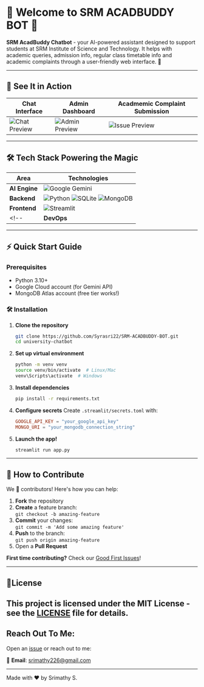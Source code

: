 # 👋 Welcome to SRM ACADBUDDY BOT  🤖 


**SRM AcadBuddy Chatbot** - your AI-powered assistant designed to support students at SRM Institute of Science and Technology. It helps with academic queries, admission info, regular class timetable info and academic complaints through a user-friendly web interface. 🌟

---

## 📸 See It in Action

| **Chat Interface** | **Admin Dashboard** | **Acadmemic Complaint Submission** | 
|--------------------|----------------------|----------------------------------------|
| ![Chat Preview](https://github.com/user-attachments/assets/3de7c483-69c3-4276-94c4-bab14d1ecc37) | ![Admin Preview](https://github.com/user-attachments/assets/40383ce6-5808-463a-905c-d8425675a0e6) | ![Issue Preview](https://github.com/user-attachments/assets/173db45e-39a5-4aa7-ba00-30da6f8c0526) |

---

## 🛠️ Tech Stack Powering the Magic

| **Area**       | **Technologies**                                                                 |
|-----------------|----------------------------------------------------------------------------------|
| **AI Engine**   | ![Google Gemini](https://img.shields.io/badge/Google_Gemini_Pro-4285F4?style=flat&logo=google&logoColor=white) |
| **Backend**     | ![Python](https://img.shields.io/badge/Python-3.10%2B-3776AB?logo=python&logoColor=white) ![SQLite](https://img.shields.io/badge/SQLite-07405E?logo=sqlite&logoColor=white) ![MongoDB](https://img.shields.io/badge/MongoDB-47A248?logo=mongodb&logoColor=white) |
| **Frontend**    | ![Streamlit](https://img.shields.io/badge/Streamlit-FF4B4B?logo=streamlit&logoColor=white) |
<!-- | **DevOps**      | ![Docker](https://img.shields.io/badge/Docker-2496ED?logo=docker&logoColor=white) ![GitHub Actions](https://img.shields.io/badge/GitHub_Actions-2088FF?logo=github-actions&logoColor=white) | -->
---
## ⚡ Quick Start Guide

### Prerequisites
- Python 3.10+
- Google Cloud account (for Gemini API)
- MongoDB Atlas account (free tier works!)

### 🛠️ Installation

1. **Clone the repository**
   ```bash
   git clone https://github.com/Syrasri22/SRM-ACADBUDDY-BOT.git
   cd university-chatbot
   ```

2. **Set up virtual environment**
   ```bash
   python -m venv venv
   source venv/bin/activate  # Linux/Mac
   venv\Scripts\activate  # Windows
   ```

3. **Install dependencies**
   ```bash
   pip install -r requirements.txt
   ```

4. **Configure secrets**
   Create `.streamlit/secrets.toml` with:
   ```toml
   GOOGLE_API_KEY = "your_google_api_key"
   MONGO_URI = "your_mongodb_connection_string"
   ```

5. **Launch the app!**
   ```bash
   streamlit run app.py
   ```

---
## 🤝 How to Contribute

We 💜 contributors! Here's how you can help:

1. **Fork** the repository
2. **Create** a feature branch:  
   `git checkout -b amazing-feature`
3. **Commit** your changes:  
   `git commit -m 'Add some amazing feature'`
4. **Push** to the branch:  
   `git push origin amazing-feature`
5. Open a **Pull Request**

**First time contributing?** Check our [Good First Issues](https://github.com/Syrasri22/SRM-ACADBUDDY-BOT/issues?q=is%3Aopen%20label%3A%22good%20first%20issue%22)!

---
## 📜License

This project is licensed under the MIT License - see the [LICENSE](LICENSE) file for details.
---
## Reach Out To Me:

Open an [issue](https://github.com/Syrasri22/SRM-ACADBUDDY-BOT/issues) or reach out to me:

📧 **Email**: [srimathy226@gmail.com](mailto:srimathy226@gmail.com)  

---

Made with ❤️ by Srimathy S.
